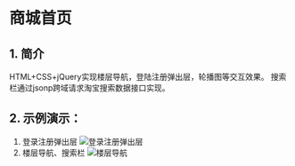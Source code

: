 商城首页
==================================

**1. 简介**
----------------------------------
HTML+CSS+jQuery实现楼层导航，登陆注册弹出层，轮播图等交互效果。
搜索栏通过jsonp跨域请求淘宝搜索数据接口实现。

**2. 示例演示：**
------------------------------
1. 登录注册弹出层
![登录注册弹出层](https://www.github.com/BECUZELUVE/shopmall/raw/master/shopmall1.gif)
2. 楼层导航、搜索栏
![楼层导航](https://www.github.com/BECUZELUVE/shopmall/raw/master/shopmall2.gif)